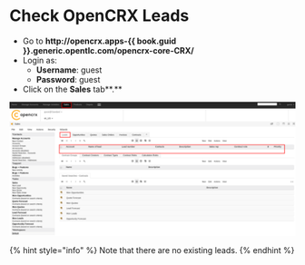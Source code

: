 # Check OpenCRX Leads

* Go to **http://opencrx.apps-{{ book.guid }}.generic.opentlc.com/opencrx-core-CRX/**
* Login as:
  * **Username**: guest
  * **Password**: guest
* Click on the **Sales** tab**.**

![](../../.gitbook/assets/image%20%28139%29.png)

{% hint style="info" %}
Note that there are no existing leads.
{% endhint %}

